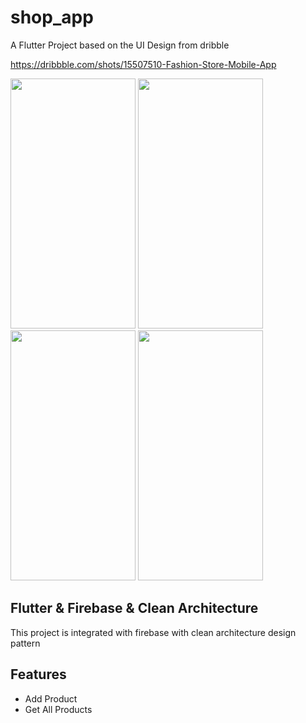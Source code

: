 # shop_app

A Flutter Project based on the UI Design from dribble

https://dribbble.com/shots/15507510-Fashion-Store-Mobile-App

<p float="left">
    <img src="https://user-images.githubusercontent.com/71022967/136671655-160c15e8-6efe-41cb-a4d3-cf22c795ff9e.png" width="200" height="400" />
    <img src="https://user-images.githubusercontent.com/71022967/136671667-791cbb26-0c66-4ade-86f6-f89793ed359d.png" width="200" height="400" />
    <img src="https://user-images.githubusercontent.com/71022967/136671673-d9a0878f-a8ef-49b0-92b7-95bee76f65d0.png" width="200" height="400" />
    <img src="https://user-images.githubusercontent.com/71022967/136671687-0f2737bb-b634-4da0-8e0e-1fc10829771f.png" width="200" height="400" />
</p>

## Flutter & Firebase & Clean Architecture 

This project is integrated with firebase with clean architecture design pattern

## Features 
- Add Product
- Get All Products
